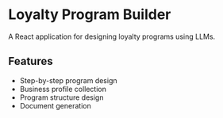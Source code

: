 # Loyalty Program Builder

A React application for designing loyalty programs using LLMs.

## Features
- Step-by-step program design
- Business profile collection
- Program structure design
- Document generation